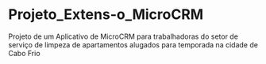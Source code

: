 # Projeto_Extens-o_MicroCRM
Projeto de um Aplicativo de MicroCRM para trabalhadoras do setor de serviço de limpeza de apartamentos alugados para temporada na cidade de Cabo Frio
